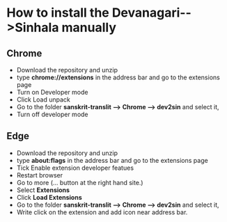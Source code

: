 # How to install the Devanagari-->Sinhala manually

## Chrome

+ Download the repository and unzip
+ type **chrome://extensions** in the address bar and go to the extensions page
+ Turn on Developer mode
+ Click Load unpack
+ Go to the folder **sanskrit-translit --> Chrome --> dev2sin** and select it,
+ Turn off developer mode

## Edge

+ Download the repository and unzip
+ type **about:flags** in the address bar and go to the extensions page
+ Tick Enable extension developer featues
+ Restart browser
+ Go to more (... button at the right hand site.)
+ Select **Extensions**
+ Click **Load Extensions**
+ Go to the folder **sanskrit-translit --> Chrome --> dev2sin** and select it,
+ Write click on the extension and add icon near address bar.

